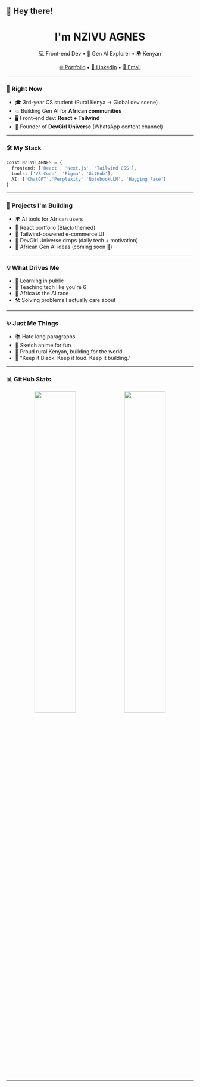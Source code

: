 ## 👋 Hey there!

<h1 align="center">I'm NZIVU AGNES</h1>
<p align="center">💻 Front-end Dev • 🤖 Gen AI Explorer • 🌍 Kenyan</p>

<p align="center">
  <a href="https://github.com/Spyd3r05">🌐 Portfolio</a> • 
  <a href="https://www.linkedin.com/in/nzivuagnes/">💼 LinkedIn</a> • 
  <a href="mailto:shynyn254@gmail.com">📧 Email</a>
</p>

---

### 🚀 Right Now
- 🎓 3rd-year CS student (Rural Kenya → Global dev scene)
- 💥 Building Gen AI for **African communities**
- 🖥️ Front-end dev: **React + Tailwind**
- 📢 Founder of **DevGirl Universe** (WhatsApp content channel)

---

### 🛠️ My Stack

```ts
const NZIVU_AGNES = {
  frontend: ['React', 'Next.js', 'Tailwind CSS'],
  tools: ['VS Code', 'Figma', 'GitHub'],
  AI: ['ChatGPT','Perplexity','NotebookLLM', 'Hugging Face']
}
```

---

### 🔨 Projects I'm Building

- 🌍 AI tools for African users  
- 🎨 React portfolio (Black-themed)  
- 🛒 Tailwind-powered e-commerce UI  
- 💬 DevGirl Universe drops (daily tech + motivation)  
- 🧠 African Gen AI ideas (coming soon 👀)

---

### 💡 What Drives Me

- 🧠 Learning in public  
- 💬 Teaching tech like you're 6  
- 🚀 Africa *in* the AI race  
- 🛠️ Solving problems I actually care about  

---

### ✨ Just Me Things

- 📚 Hate long paragraphs  
- 🎨 Sketch anime for fun  
- 📍 Proud rural Kenyan, building for the world  
- 🖤 "Keep it Black. Keep it loud. Keep it building."

---

### 📊 GitHub Stats

<p align="center">
  <img src="https://github-readme-stats.vercel.app/api?username=aglago&show_icons=true&theme=radical" width="47%" />
  <img src="https://github-readme-stats.vercel.app/api/top-langs/?username=aglago&layout=compact&theme=radical" width="47%" />
</p>

---
